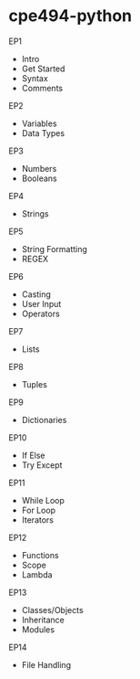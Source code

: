 # cpe494-python

EP1
- Intro 
- Get Started 
- Syntax 
- Comments 

EP2
- Variables 
- Data Types 

EP3
- Numbers
- Booleans 

EP4
- Strings 

EP5
- String Formatting 
- REGEX 

EP6
- Casting 
- User Input 
- Operators 

EP7
- Lists 

EP8
- Tuples 

EP9
- Dictionaries

EP10
- If Else 
- Try Except 

EP11
- While Loop 
- For Loop 
- Iterators 

EP12
- Functions 
- Scope 
- Lambda 

EP13
- Classes/Objects 
- Inheritance
- Modules 

EP14
- File Handling
